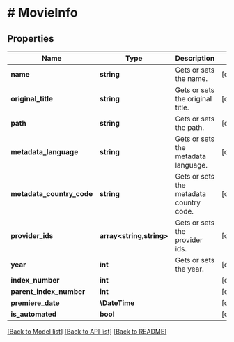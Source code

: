 # # MovieInfo

## Properties

Name | Type | Description | Notes
------------ | ------------- | ------------- | -------------
**name** | **string** | Gets or sets the name. | [optional]
**original_title** | **string** | Gets or sets the original title. | [optional]
**path** | **string** | Gets or sets the path. | [optional]
**metadata_language** | **string** | Gets or sets the metadata language. | [optional]
**metadata_country_code** | **string** | Gets or sets the metadata country code. | [optional]
**provider_ids** | **array<string,string>** | Gets or sets the provider ids. | [optional]
**year** | **int** | Gets or sets the year. | [optional]
**index_number** | **int** |  | [optional]
**parent_index_number** | **int** |  | [optional]
**premiere_date** | **\DateTime** |  | [optional]
**is_automated** | **bool** |  | [optional]

[[Back to Model list]](../../README.md#models) [[Back to API list]](../../README.md#endpoints) [[Back to README]](../../README.md)
